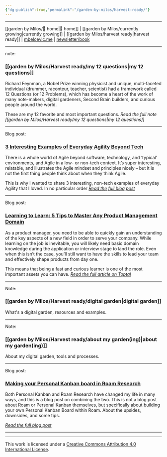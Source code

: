 ```yaml
---
{"dg-publish":true,"permalink":"/garden-by-milos/harvest-ready/"}
---
```



---
[[garden by Milos/🏡 home\|🏡 home]] | [[garden by Milos/currently growing\|currently growing]] | [[garden by Milos/harvest ready\|harvest ready]] | [mbelcevic.me](https://mbelcevic.me/) | [newsletter/book](https://buildyourway.substack.com) 

---

note:
### [[garden by Milos/Harvest ready/my 12 questions\|my 12 questions]]

Richard Feynman, a Nobel Prize winning physicist and unique, multi-faceted individual (drummer, raconteur, teacher, scientist) had a framework called 12 Questions (or 12 Problems), which has become a heart of the work of many note-makers, digital gardeners, Second Brain builders, and curious people around the world. 

These are my 12 favorite and most important questions.
*Read the full note [[garden by Milos/Harvest ready/my 12 questions\|my 12 questions]]*

----

Blog post:
### [3 Interesting Examples of Everyday Agility Beyond Tech](https://blog.mbelcevic.me/everyday-agility-beyond-tech/)

There is a whole world of Agile beyond software, technology, and ‘typical’ environments, and Agile in a low- or non-tech context. It’s super interesting, relatable, and illustrates the Agile mindset and principles nicely – but it is not the first thing people think about when they think Agile.

This is why I wanted to share 3 interesting, non-tech examples of everyday Agility that I loved. In no particular order
*[Read the full blog post](https://blog.mbelcevic.me/everyday-agility-beyond-tech/)*

----

Blog post:
### [Learning to Learn: 5 Tips to Master Any Product Management Domain](https://www.toptal.com/product-managers/product-management/product-management-domain)

As a product manager, you need to be able to quickly gain an understanding of the key aspects of a new field in order to serve your company. While learning on the job is inevitable, you will likely need basic domain knowledge during the application or interview stage to land the role. Even when this isn’t the case, you’ll still want to have the skills to lead your team and effectively shape products from day one.

This means that being a fast and curious learner is one of the most important assets you can have.
_[Read the full article on Toptal](https://www.toptal.com/product-managers/product-management/product-management-domain)_

----

Note:
### [[garden by Milos/Harvest ready/digital garden\|digital garden]]

What's a digital garden, resources and examples.


----
Note:
### [[garden by Milos/Harvest ready/about my garden(ing)\|about my garden(ing)]]

About my digital garden, tools and processes.

----

Blog post:
### [Making your Personal Kanban board in Roam Research](https://blog.mbelcevic.me/making-personal-kanban-in-roam-research/)
Both Personal Kanban and Roam Research have changed my life in many ways, and this is a blog post on combining the two. This is not a blog post about Roam or Personal Kanban themselves, but specifically about building your own Personal Kanban Board within Roam. About the upsides, downsides, and some tips.

*[Read the full blog post](https://blog.mbelcevic.me/making-personal-kanban-in-roam-research/)*

----





----
This work is licensed under a [Creative Commons Attribution 4.0 International License](http://creativecommons.org/licenses/by/4.0/).